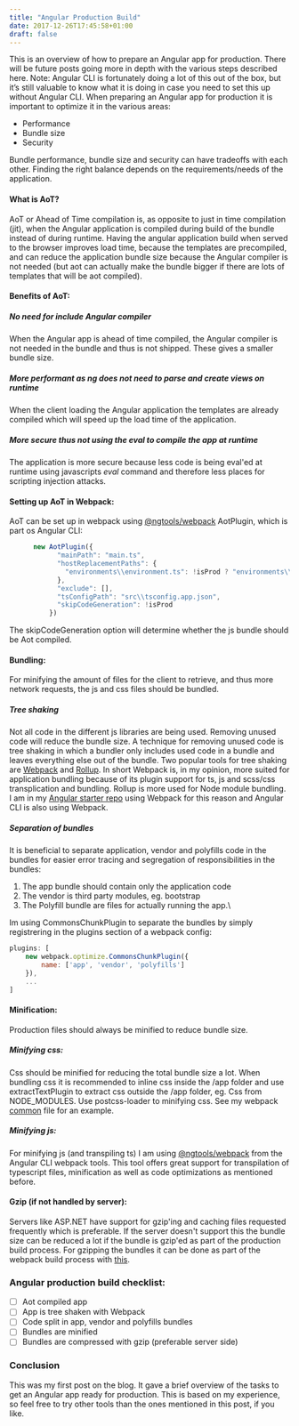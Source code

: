 ```yaml
---
title: "Angular Production Build"
date: 2017-12-26T17:45:58+01:00
draft: false
---
```


This is an overview of how to prepare an Angular app for production. There will be future posts going more in depth with the various steps described here. Note: Angular CLI is fortunately doing a lot of this out of the box, but it’s still valuable to know what it is doing in case you need to set this up without Angular CLI.
When preparing an Angular app for production it is important to optimize it in the various areas:

* Performance
* Bundle size  
* Security
 
Bundle performance, bundle size and security can have tradeoffs with each other. Finding the right balance depends on the requirements/needs of the application.

 
#### What is AoT?
AoT or Ahead of Time compilation is, as opposite to just in time compilation (jit), when the Angular application is compiled during build of the bundle instead of during runtime. Having the angular application build when served to the browser improves load time, because the templates are precompiled, and can reduce the application bundle size because the Angular compiler is not needed (but aot can actually make the bundle bigger if there are lots of templates that will be aot compiled).
 
#### Benefits of AoT:

##### No need for include Angular compiler
When the Angular app is ahead of time compiled, the Angular compiler is not needed in the bundle and thus is not shipped. These gives a smaller bundle size.

##### More performant as ng does not need to parse and create views on runtime
When the client loading the Angular application the templates are already compiled which will speed up the load time of the application.

##### More secure thus not using the eval to compile the app at runtime
The application is more secure because less code is being eval'ed at runtime using javascripts *eval* command and therefore less places for scripting injection attacks.
 
#### Setting up AoT in Webpack:
AoT can be set up in webpack using [@ngtools/webpack]( https://github.com/angular/angular-cli/tree/master/packages/%40ngtools/webpack) AotPlugin, which is part os Angular CLI:
```Javascript
      new AotPlugin({
            "mainPath": "main.ts",
            "hostReplacementPaths": {
              "environments\\environment.ts": !isProd ? "environments\\environment.ts" : "environments\\environment.prod.ts"
            },
            "exclude": [],
            "tsConfigPath": "src\\tsconfig.app.json",
            "skipCodeGeneration": !isProd
          })

```
The skipCodeGeneration option will determine whether the js bundle should be Aot compiled.

#### Bundling:
For minifying the amount of files for the client to retrieve, and thus more network requests, the js and css files should be bundled. 

##### Tree shaking

Not all code in the different js libraries are being used. Removing unused code will reduce the bundle size. A technique for removing unused code is tree shaking in which a bundler only includes used code in a bundle and leaves everything else out of the bundle. Two popular tools for tree shaking are [Webpack](https://webpack.github.io/) and [Rollup](https://rollupjs.org/). In short Webpack is, in my opinion, more suited for application bundling because of its plugin support for ts, js and scss/css transplication and bundling. Rollup is more used for Node module bundling. I am in my [Angular starter repo]( https://github.com/lydemann/Angular-4-Webpack-Starter) using Webpack for this reason and Angular CLI is also using Webpack.

##### Separation of bundles

It is beneficial to separate application, vendor and polyfills code in the bundles for easier error tracing and segregation of responsibilities in the bundles: 

1. The app bundle should contain only the application code 
2. The vendor is third party modules, eg. bootstrap 
3. The Polyfill bundle are files for actually running the app.\\

Im using CommonsChunkPlugin to separate the bundles by simply registrering in the plugins section of a webpack config:

```javascript
plugins: [
    new webpack.optimize.CommonsChunkPlugin({
        name: ['app', 'vendor', 'polyfills']
    }),
    ...
]
```

#### Minification:
Production files should always be minified to reduce bundle size.

##### Minifying css:
Css should be minified for reducing the total bundle size a lot. When bundling css it is recommended to inline css inside the /app folder and use extractTextPlugin to extract css outside the /app folder, eg. Css from NODE_MODULES. Use postcss-loader to minifying css. See my webpack  [common](https://github.com/lydemann/Angular-4-Webpack-Starter/blob/master/config/webpack.common.js) file for an example.
 
##### Minifying js:
For minifying js (and transpiling ts) I am using [@ngtools/webpack]( https://github.com/angular/angular-cli/tree/master/packages/%40ngtools/webpack) from the Angular CLI webpack tools. This tool offers great support for transpilation of typescript files, minification as well as code optimizations as mentioned before. 
 
#### Gzip (if not handled by server):
Servers like ASP.NET have support for gzip'ing and caching files requested frequently which is preferable. If the server doesn't support this the bundle size can be reduced a lot if the bundle is gzip'ed as part of the production build process. For gzipping the bundles it can be done as part of the webpack build process with [this](https://github.com/webpack-contrib/compression-webpack-plugin).

### Angular production build checklist:
- [ ] Aot compiled app
- [ ] App is tree shaken with Webpack 
- [ ] Code split in app, vendor and polyfills bundles 
- [ ] Bundles are minified
- [ ] Bundles are compressed with gzip (preferable server side)

### Conclusion 
This was my first post on the blog. It gave a brief overview of the tasks to get an Angular app ready for production. This is based on my experience, so feel free to try other tools than the ones mentioned in this post, if you like.
